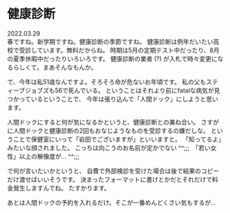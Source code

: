 # 健康診断

2022.03.29<br />
春ですね。新学期ですね。健康診断の季節ですね。
健康診断は例年だいたい高校で受診しています。無料だからね。
時期は5月の定期テスト中だったり、8月の夏季休暇中だったりいろいろです。
健康診断の業者 (?) が入札で時々変更になるらしくて。まあそんなもんか。

で、今年は私51歳なんですよ。そろそろ命が危ないお年頃です。
私の父もスティーブジョブズも56で死んでいる。
ということはそれより前にfatalな病気が見つかっているということで、
今年は張り込んで「人間ドック」にしようと思います。

人間ドックにすると何が気になるかというと、健康診断との兼ね合い。
さすがに人間ドックと健康診断の2回もおなじようなものを受診するの嫌だしな。
ということで保健室にいって「岩田でございますが」といいますと。
「知ってるよ」みたいな顔されました。
こっちは向こうのお名前が定かでない ^^;;;　「若い女性」以上の解像度が... ^^;;;

で何が言いたいかというと、
自費で外部検診を受けた場合は後で結果のコピーだけ渡せばいいそうです。
決まったフォーマットに書けとかだとそれだけで料金発生しますんでね。
たすかります。

あとは人間ドックの予約を入れるだけ。そこが一番めんどくさい気もするが...
